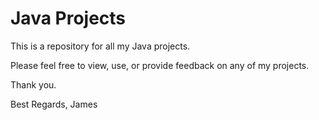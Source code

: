 # Java Projects
This is a repository for all my Java projects.

Please feel free to view, use, or provide feedback on any of my projects. 

Thank you.

Best Regards,
James
